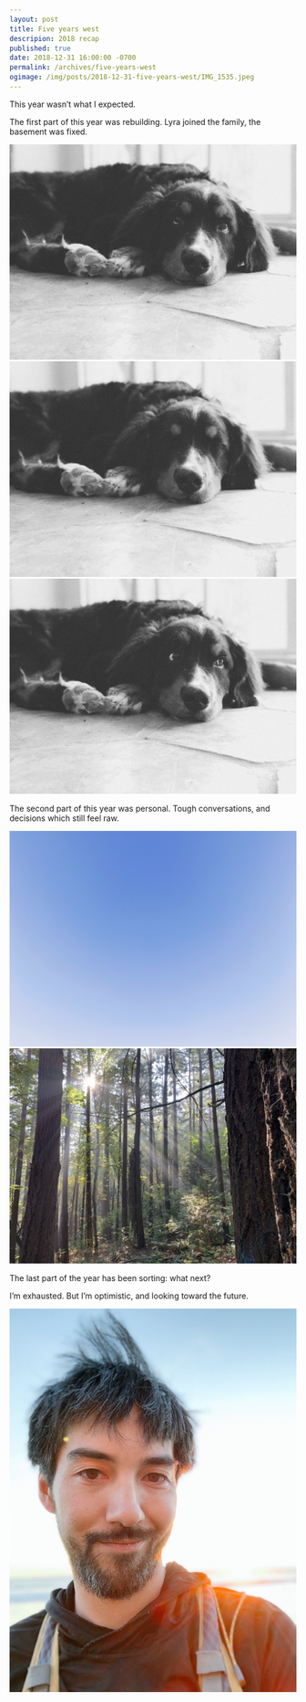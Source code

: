 ```yaml
---
layout: post
title: Five years west
descripion: 2018 recap
published: true
date: 2018-12-31 16:00:00 -0700
permalink: /archives/five-years-west
ogimage: /img/posts/2018-12-31-five-years-west/IMG_1535.jpeg
---
```

This year wasn’t what I expected.

The first part of this year was rebuilding. Lyra joined the family, the basement was fixed.

![Lyra 1][1]
![Lyra 2][2]
![Lyra 3][3]

The second part of this year was personal. Tough conversations, and decisions which still feel raw.

![Blue][4]
![Light through the trees][5]

The last part of the year has been sorting: what next?

I’m exhausted. But I’m optimistic, and looking toward the future.

![Benjamin][6]

[1]: /img/posts/2018-12-31-five-years-west/9D3A2BA4-211F-41CE-8817-DA4B3EF88C5F.jpeg
[2]: /img/posts/2018-12-31-five-years-west/C015A510-C4C4-480E-B032-C09857755232.jpeg
[3]: /img/posts/2018-12-31-five-years-west/E2A3E426-D0FB-4616-ACC2-3F861504AED3.jpeg
[4]: /img/posts/2018-12-31-five-years-west/F237C682-F5DE-4249-AEC6-2A5B64556BB0.jpeg
[5]: /img/posts/2018-12-31-five-years-west/IMG_1535.jpeg
[6]: /img/posts/2018-12-31-five-years-west/IMG_3530.jpeg